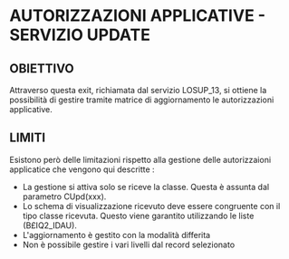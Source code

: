 # AUTORIZZAZIONI APPLICATIVE - SERVIZIO UPDATE
## OBIETTIVO
 Attraverso questa exit, richiamata dal servizio LOSUP_13, si ottiene la possibilità di  gestire tramite matrice di  aggiornamento le autorizzazioni applicative.
## LIMITI
 Esistono però delle limitazioni rispetto alla gestione delle autorizzaioni applicatice che  vengono qui descritte : 

 * La gestione si attiva solo se riceve la classe. Questa è assunta dal parametro CUpd(xxx).
 * Lo schema di visualizzazione ricevuto deve essere congruente con il tipo classe ricevuta.    Questo viene garantito utilizzando le liste (B£IQ2_IDAU).
 * L'aggiornamento è gestito con la modalità differita
 * Non è possibile gestire i vari livelli dal record selezionato


